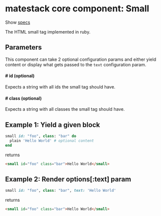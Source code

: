# matestack core component: Small

Show [specs](../../spec/usage/components/small_spec.rb)

The HTML small tag implemented in ruby.

## Parameters

This component can take 2 optional configuration params and either yield content or display what gets passed to the `text` configuration param.

#### # id (optional)
Expects a string with all ids the small tag should have.

#### # class (optional)
Expects a string with all classes the small tag should have.

## Example 1: Yield a given block

```ruby
small id: "foo", class: "bar" do
  plain 'Hello World' # optional content
end
```

returns

```html
<small id="foo" class="bar">Hello World</small>
```

## Example 2: Render options[:text] param

```ruby
small id: "foo", class: "bar", text: 'Hello World'
```

returns

```html
<small id="foo" class="bar">Hello World</small>
